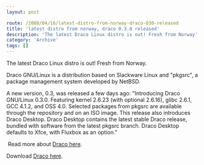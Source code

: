 ```yaml
---
layout: post

route: /2008/04/16/latest-distro-from-norway-draco-030-released
title: 'latest distro from norway, draco 0.3.0 released'
description: 'The latest Draco Linux distro is out! Fresh from Norway'
category: 'Archive'
tags: []
---
```


The latest Draco Linux distro is out! Fresh from Norway.

Draco GNU/Linux is a distribution based on Slackware Linux and "pkgsrc", a
package management system developed by NetBSD.

A new version, 0.3, was released a few days ago: "Introducing Draco GNU/Linux
0.3.0. Featuring kernel 2.6.23 (with optional 2.6.16), glibc 2.6.1, GCC 4.1.2,
and OSS 4.0. Selected packages from pkgsrc are available through the repository
and on an ISO image. This release also introduces Draco Desktop. Draco Desktop
contains the latest stable Draco release, bundled with software from the latest
pkgsrc branch. Draco Desktop defaults to Xfce, with Fluxbox as an option."

<img src="/img/blog/slim.jpg" alt="" class="ph"/>
Read more about <a class="ph" target="_blank" rel="noopener noreferrer" href="http://www.dracolinux.org/">Draco here</a>.

Download
<a class="ph" target="_blank" rel="noopener noreferrer" href="http://dracolinux.org/pub/draco-0.3-iso/draco-0.3.0.iso">Draco
here</a>.
